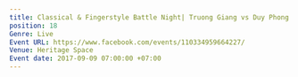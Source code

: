 ```yaml
---
title: Classical & Fingerstyle Battle Night| Truong Giang vs Duy Phong
position: 18
Genre: Live
Event URL: https://www.facebook.com/events/110334959664227/
Venue: Heritage Space
Event date: 2017-09-09 07:00:00 +07:00
---
```


